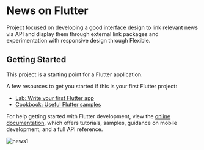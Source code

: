 # News on Flutter

Project focused on developing a good interface design to link relevant news via API and display them through external link packages and experimentation with responsive design through Flexible.

## Getting Started

This project is a starting point for a Flutter application.

A few resources to get you started if this is your first Flutter project:

- [Lab: Write your first Flutter app](https://docs.flutter.dev/get-started/codelab)
- [Cookbook: Useful Flutter samples](https://docs.flutter.dev/cookbook)

For help getting started with Flutter development, view the
[online documentation](https://docs.flutter.dev/), which offers tutorials,
samples, guidance on mobile development, and a full API reference.

![news1](https://user-images.githubusercontent.com/91137238/197900465-d3757a39-75e0-4b94-92a8-87475808f3e6.gif)


